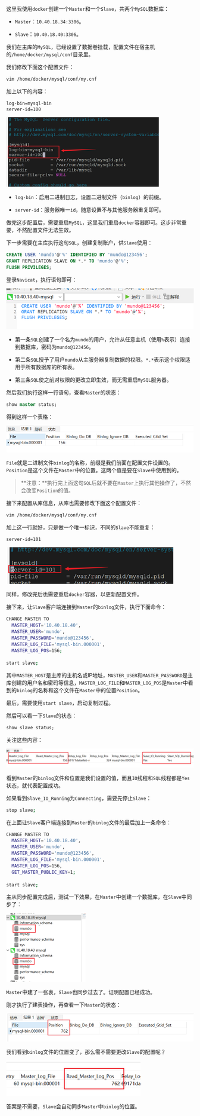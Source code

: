 这里我使用`docker`创建一个`Master`和一个`Slave`，共两个`MySQL`数据库：

- `Master`：`10.40.18.34:3306`。

- `Slave`：`10.40.18.40:3306`。

我们在主库的`MySQL`，已经设置了数据卷挂载，配置文件在宿主机的`/home/docker/mysql/conf`目录里。

我们修改下面这个配置文件：

```bash
vim /home/docker/mysql/conf/my.cnf
```

加上以下的内容：

```
log-bin=mysql-bin
server-id=100
```

<img src="image/image-20240102170503975.png" alt="image-20240102170503975" style="zoom: 50%;" />

- `log-bin`：启用二进制日志，设置二进制文件（`binlog`）的前缀。

- `server-id`：服务器唯一`id`，随意设置不与其他服务器重复即可。

做完这步配置后，需要重启`MySQL`，这里我们重启`docker`容器即可。这步非常重要，不然配置文件无法生效。

下一步需要在主库执行这句`SQL`，创建复制账户，供`Slave`使用：

```sql
CREATE USER 'mundo'@'%' IDENTIFIED BY 'mundo@123456';
GRANT REPLICATION SLAVE ON *.* TO 'mundo'@'%';
FLUSH PRIVILEGES;
```

登录`Navicat`，执行语句即可：

<img src="image/image-20240102185846702.png" alt="image-20240102185846702" style="zoom:67%;" />

- 第一条`SQL`创建了一个名为`mundo`的用户，允许从任意主机（使用`%`表示）连接到数据库，密码为`mundo@123456`。

- 第二条`SQL`授予了用户`mundo`从主服务器复制数据的权限。`*.*`表示这个权限适用于所有数据库的所有表。
- 第三条`SQL`使之前对权限的更改立即生效，而无需重启`MySQL`服务器。

然后我们执行这样一行语句，查看`Master`的状态：

```sql
show master status;
```

得到这样一个表格：

<img src="image/image-20240103092033027.png" alt="image-20240103092033027" style="zoom:67%;" />

`File`就是二进制文件`binlog`的名称，前缀是我们前面在配置文件设置的。`Position`是这个文件在`Master`中的位置。这两个值是要在`Slave`中使用到的。

> **注意：**执行完上面这句`SQL`后就不要在`Master`上执行其他操作了，不然会改变`Position`的值。

接下来配置从库信息，从库也需要修改下面这个配置文件：

```bash
vim /home/docker/mysql/conf/my.cnf
```

加上这一行就好，只是做一个唯一标识，不同的`Slave`不能重复：

```
server-id=101
```

<img src="image/image-20240102180923528.png" alt="image-20240102180923528" style="zoom:67%;" />

同样，修改完后也需要重启`docker`容器，以更新配置文件。

接下来，让`Slave`客户端连接到`Master`的`binlog`文件，执行下面命令：

```bash
CHANGE MASTER TO 
  MASTER_HOST='10.40.18.40',
  MASTER_USER='mundo',
  MASTER_PASSWORD='mundo@123456',
  MASTER_LOG_FILE='mysql-bin.000001',
  MASTER_LOG_POS=156;
  
start slave;
```

其中`MASTER_HOST`是主库的主机名或IP地址，`MASTER_USER`和`MASTER_PASSWORD`是主库创建的用户名和密码等信息，`MASTER_LOG_FILE`和`MASTER_LOG_POS`是`Master`中看到的`binlog`的名称和这个文件在`Master`中的位置`Position`。

最后，需要使用`start slave`，启动复制过程。

然后可以看一下`Slave`的状态：

```sql
show slave status;
```

关注这些内容：

<img src="image/image-20240103092215266.png" alt="image-20240103092215266" style="zoom: 50%;" />

看到`Master`的`binlog`文件和位置是我们设置的值，而且`IO`线程和`SQL`线程都是`Yes`状态，就代表配置成功。

如果看到`Slave_IO_Running`为`Connecting`，需要先停止`Slave`：

```bash
stop slave;
```

在上面让`Slave`客户端连接到`Master`的`binlog`文件的最后加上一条命令：

```bash
CHANGE MASTER TO 
  MASTER_HOST='10.40.18.40',
  MASTER_USER='mundo',
  MASTER_PASSWORD='mundo@123456',
  MASTER_LOG_FILE='mysql-bin.000001',
  MASTER_LOG_POS=156,
  GET_MASTER_PUBLIC_KEY=1;
  
start slave;
```

主从同步配置完成后，测试一下效果，在`Master`中创建一个数据库，在`Slave`中同步了：

<img src="image/image-20240103092559061.png" alt="image-20240103092559061" style="zoom:50%;" />

`Master`中建了一张表，`Slave`也同步过去了。证明配置已经成功。

刚才执行了建表操作，再查看一下`Master`的状态：

<img src="image/image-20240103092819680.png" alt="image-20240103092819680" style="zoom:67%;" />

我们看到`binlog`文件的位置变了，那么需不需要更改`Slave`的配置呢？

<img src="image/image-20240103092946028.png" alt="image-20240103092946028" style="zoom:67%;" />

答案是不需要，`Slave`会自动同步`Master`中`binlog`的位置。